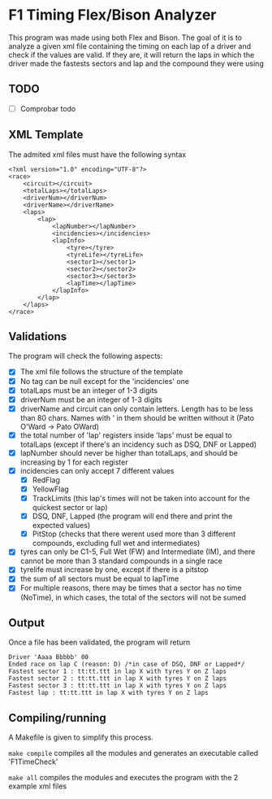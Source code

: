 # F1 Timing Flex/Bison Analyzer

This program was made using both Flex and Bison.
The goal of it is to analyze a given xml file containing the timing on each lap of a driver and check if the values are valid. If they are, it will return the laps in which the driver made the fastests sectors and lap and the compound they were using

## TODO
- [ ] Comprobar todo

## XML Template
The admited xml files must have the following syntax
```
<?xml version="1.0" encoding="UTF-8"?>
<race>
	<circuit></circuit>
	<totalLaps></totalLaps>
	<driverNum></driverNum>
	<driverName></driverName>
	<laps>
		<lap>
			<lapNumber></lapNumber>
			<incidencies></incidencies>
			<lapInfo>
				<tyre></tyre>
				<tyreLife></tyreLife>
				<sector1></sector1>
				<sector2></sector2>
				<sector3></sector3>
				<lapTime></lapTime>
			</lapInfo>
		</lap>
	</laps>
</race>
```

## Validations
The program will check the following aspects:
- [x] The xml file follows the structure of the template
- [x] No tag can be null except for the 'incidencies' one
- [x] totalLaps must be an integer of 1-3 digits
- [x] driverNum must be an integer of 1-3 digits
- [x] driverName and circuit can only contain letters. Length has to be less than 80 chars. Names with ' in them should be written without it (Pato O'Ward -> Pato OWard)
- [x] the total number of 'lap' registers inside 'laps' must be equal to totalLaps (except if there's an incidency such as DSQ, DNF or Lapped)
- [x] lapNumber should never be higher than totalLaps, and should be increasing by 1 for each register
- [x] incidencies can only accept 7 different values
	- [x] RedFlag
	- [x] YellowFlag
	- [x] TrackLimits (this lap's times will not be taken into account for the quickest sector or lap)
	- [x] DSQ, DNF, Lapped (the program will end there and print the expected values)
	- [x] PitStop (checks that there werent used more than 3 different compounds, excluding full wet and intermediates)
- [x] tyres can only be C1-5, Full Wet (FW) and Intermediate (IM), and there cannot be more than 3 standard compounds in a single race
- [x] tyrelife must increase by one, except if there is a pitstop
- [x] the sum of all sectors must be equal to lapTime
- [x] For multiple reasons, there may be times that a sector has no time (NoTime), in which cases, the total of the sectors will not be sumed

## Output
Once a file has been validated, the program will return
```
Driver 'Aaaa Bbbbb' 00
Ended race on lap C (reason: D) /*in case of DSQ, DNF or Lapped*/ 
Fastest sector 1 : tt:tt.ttt in lap X with tyres Y on Z laps
Fastest sector 2 : tt:tt.ttt in lap X with tyres Y on Z laps
Fastest sector 3 : tt:tt.ttt in lap X with tyres Y on Z laps
Fastest lap : tt:tt.ttt in lap X with tyres Y on Z laps
```

## Compiling/running
A Makefile is given to simplify this process. 

`make compile` compiles all the modules and generates an executable called 'F1TimeCheck'

`make all` compiles the modules and executes the program with the 2 example xml files
